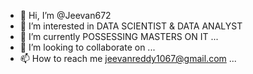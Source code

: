 - 👋 Hi, I’m @Jeevan672
- 👀 I’m interested in DATA SCIENTIST & DATA ANALYST
- 🌱 I’m currently POSSESSING MASTERS ON IT ...
- 💞️ I’m looking to collaborate on ...
- 📫 How to reach me jeevanreddy1067@gmail.com ...

<!---
Jeevan672/Jeevan672 is a ✨ special ✨ repository because its `README.md` (this file) appears on your GitHub profile.
You can click the Preview link to take a look at your changes.
--->
